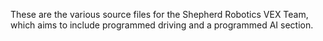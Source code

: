 These are the various source files for the Shepherd Robotics VEX Team, which aims to include programmed driving and a programmed AI section.

